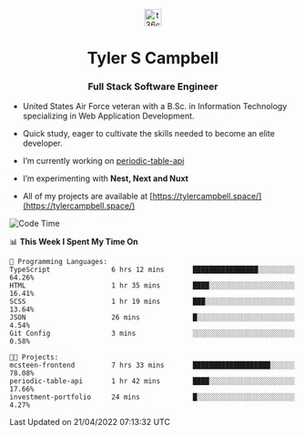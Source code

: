 <p align="center">
<a href="https://www.linkedin.com/in/t36campbell" target="blank"><img align="center" src="https://ik.imagekit.io/t36campbell/Portfolio/linkedin.png.original_m8bbGgPh6.png" alt="t36campbell" height="30" width="30" /></a>
</p>
<h1 align="center">Tyler S Campbell</h1>
<h3 align="center">Full Stack Software Engineer</h3>

* United States Air Force veteran with a B.Sc. in Information Technology specializing in Web Application Development. 

* Quick study, eager to cultivate the skills needed to become an elite developer.

* I’m currently working on [periodic-table-api](https://github.com/t36campbell/periodic-table-api)

* I’m experimenting with **Nest, Next and Nuxt**

* All of my projects are available at [https://tylercampbell.space/](https://tylercampbell.space/)

<!--START_SECTION:waka-->
![Code Time](http://img.shields.io/badge/Code%20Time-1%2C580%20hrs%2031%20mins-blue)

📊 **This Week I Spent My Time On** 

```text
💬 Programming Languages: 
TypeScript               6 hrs 12 mins       ████████████████░░░░░░░░░   64.26% 
HTML                     1 hr 35 mins        ████░░░░░░░░░░░░░░░░░░░░░   16.41% 
SCSS                     1 hr 19 mins        ███░░░░░░░░░░░░░░░░░░░░░░   13.64% 
JSON                     26 mins             █░░░░░░░░░░░░░░░░░░░░░░░░   4.54% 
Git Config               3 mins              ░░░░░░░░░░░░░░░░░░░░░░░░░   0.58%

🐱‍💻 Projects: 
mcsteen-frontend         7 hrs 33 mins       ███████████████████░░░░░░   78.08% 
periodic-table-api       1 hr 42 mins        ████░░░░░░░░░░░░░░░░░░░░░   17.66% 
investment-portfolio     24 mins             █░░░░░░░░░░░░░░░░░░░░░░░░   4.27%

```


 Last Updated on 21/04/2022 07:13:32 UTC
<!--END_SECTION:waka-->
